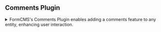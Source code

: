 


## Comments Plugin
<details>
<summary>
FormCMS's Comments Plugin enables adding a comments feature to any entity, enhancing user interaction.
</summary>

### Adding the Comments Component
1. In the Page Designer, drag the `Comments` component from the `Blocks` toolbox onto your page. Customize its layout as needed.
2. From the `Layout Manager` toolbox, select the `Comment-form` component and set its `Entity Name` trait.

After configuring, click `Save and Publish` to enable the comments feature. The Comments Plugin is designed for `Detail Pages`, where comments are associated with an `Entity Name` and `RecordId` (automatically retrieved from the page URL parameters).

### Comment Interactions
Authenticated users can add, edit, delete, like, and reply to comments. The Comments Plugin sends events for these actions, which are handled by other plugins. For example:
- The Notification Plugin processes these events to send notice to the comment's creator.
- The Engage Activity Plugin uses these events to update the record's engagement score.

### Integrating Comments with GraphQL
Each `Detail Page` is linked to a FormCMS GraphQL query. To include comments:
- Add the `Comments` field to your GraphQL query.
- The Comments Plugin automatically attaches comment data to the query results.

</details>

